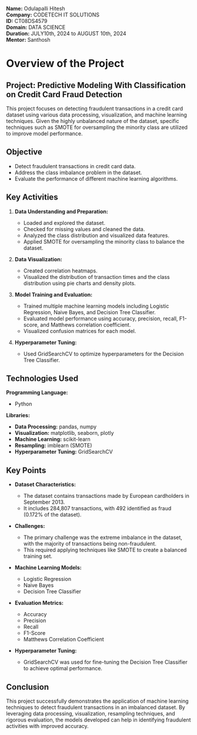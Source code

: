 **Name:** Odulapalli Hitesh  
**Company:** CODETECH IT SOLUTIONS   
**ID:** CT08DS4579                                              
**Domain:** DATA SCIENCE   
**Duration:** JULY10th, 2024 to AUGUST 10th, 2024  
**Mentor:** Santhosh  

# Overview of the Project
## Project: Predictive Modeling With Classification on Credit Card Fraud Detection

This project focuses on detecting fraudulent transactions in a credit card dataset using various data processing, visualization, and machine learning techniques. Given the highly unbalanced nature of the dataset, specific techniques such as SMOTE for oversampling the minority class are utilized to improve model performance.

## Objective

- Detect fraudulent transactions in credit card data.
- Address the class imbalance problem in the dataset.
- Evaluate the performance of different machine learning algorithms.

## Key Activities

1. **Data Understanding and Preparation:**
   - Loaded and explored the dataset.
   - Checked for missing values and cleaned the data.
   - Analyzed the class distribution and visualized data features.
   - Applied SMOTE for oversampling the minority class to balance the dataset.

2. **Data Visualization:**
   - Created correlation heatmaps.
   - Visualized the distribution of transaction times and the class distribution using pie charts and density plots.

3. **Model Training and Evaluation:**
   - Trained multiple machine learning models including Logistic Regression, Naive Bayes, and Decision Tree Classifier.
   - Evaluated model performance using accuracy, precision, recall, F1-score, and Matthews correlation coefficient.
   - Visualized confusion matrices for each model.

4. **Hyperparameter Tuning:**
   - Used GridSearchCV to optimize hyperparameters for the Decision Tree Classifier.

## Technologies Used

**Programming Language:**
- Python

**Libraries:**
- **Data Processing:** pandas, numpy
- **Visualization:** matplotlib, seaborn, plotly
- **Machine Learning:** scikit-learn
- **Resampling:** imblearn (SMOTE)
- **Hyperparameter Tuning:** GridSearchCV

## Key Points

- **Dataset Characteristics:**
  - The dataset contains transactions made by European cardholders in September 2013.
  - It includes 284,807 transactions, with 492 identified as fraud (0.172% of the dataset).

- **Challenges:**
  - The primary challenge was the extreme imbalance in the dataset, with the majority of transactions being non-fraudulent.
  - This required applying techniques like SMOTE to create a balanced training set.

- **Machine Learning Models:**
  - Logistic Regression
  - Naive Bayes
  - Decision Tree Classifier

- **Evaluation Metrics:**
  - Accuracy
  - Precision
  - Recall
  - F1-Score
  - Matthews Correlation Coefficient

- **Hyperparameter Tuning:**
  - GridSearchCV was used for fine-tuning the Decision Tree Classifier to achieve optimal performance.

## Conclusion

This project successfully demonstrates the application of machine learning techniques to detect fraudulent transactions in an imbalanced dataset. By leveraging data processing, visualization, resampling techniques, and rigorous evaluation, the models developed can help in identifying fraudulent activities with improved accuracy.

